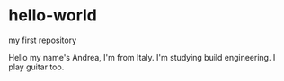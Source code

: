 # hello-world
my first repository

Hello my name's Andrea, I'm from Italy. I'm studying build engineering.
I play guitar too.
